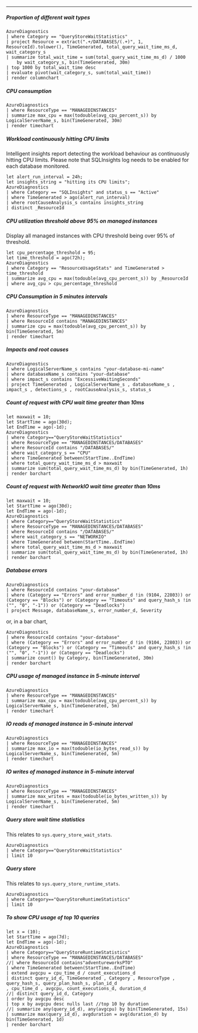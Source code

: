 
____
##### Proportion of different wait types

```kusto
AzureDiagnostics
| where Category == "QueryStoreWaitStatistics"
| project Resource = extract(".+/DATABASES/(.+)", 1, ResourceId).tolower(), TimeGenerated, total_query_wait_time_ms_d, wait_category_s
| summarize total_wait_time = sum(total_query_wait_time_ms_d) / 1000
    by wait_category_s, bin(TimeGenerated, 30m)
| top 1000 by total_wait_time desc
| evaluate pivot(wait_category_s, sum(total_wait_time))
| render columnchart 
```

##### CPU consumption

```kusto
AzureDiagnostics
| where ResourceType == "MANAGEDINSTANCES"
| summarize max_cpu = max(todouble(avg_cpu_percent_s)) by LogicalServerName_s, bin(TimeGenerated, 30m)
| render timechart
```

##### Workload continuously hitting CPU limits 

Intelligent insights report detecting the workload behaviour as continuously
hitting CPU limits. Please note that SQLInsights log needs to be enabled for
each database monitored. 

```kusto
let alert_run_interval = 24h;
let insights_string = "hitting its CPU limits";
AzureDiagnostics
| where Category == "SQLInsights" and status_s == "Active"
| where TimeGenerated > ago(alert_run_interval)
| where rootCauseAnalysis_s contains insights_string
| distinct _ResourceId
```

##### CPU utilization threshold above 95% on managed instances 

Display all managed instances with CPU threshold being over 95% of threshold. 

```kusto
let cpu_percentage_threshold = 95;
let time_threshold = ago(72h);
AzureDiagnostics
| where Category == "ResourceUsageStats" and TimeGenerated > time_threshold
| summarize avg_cpu = max(todouble(avg_cpu_percent_s)) by _ResourceId
| where avg_cpu > cpu_percentage_threshold
```

##### CPU Consumption in 5 minutes intervals

```kusto
AzureDiagnostics
| where ResourceType == "MANAGEDINSTANCES" 
| where ResourceId contains "MANAGEDINSTANCES"
| summarize cpu = max(todouble(avg_cpu_percent_s)) by bin(TimeGenerated, 5m) 
| render timechart
```

##### Impacts and root causes

```kusto
AzureDiagnostics
| where LogicalServerName_s contains "your-database-mi-name"
| where databaseName_s contains "your-database"
| where impact_s contains "ExcessiveWaitingSeconds" 
| project TimeGenerated , LogicalServerName_s , databaseName_s , impact_s , detections_s , rootCauseAnalysis_s, status_s 
```

##### Count of request with CPU wait time greater than 10ms 

```kusto
let maxwait = 10;
let StartTime = ago(30d);
let EndTime = ago(-1d);
AzureDiagnostics
| where Category=="QueryStoreWaitStatistics"
| where ResourceType == "MANAGEDINSTANCES/DATABASES"
| where ResourceId contains "/DATABASES/"
| where wait_category_s == "CPU" 
| where TimeGenerated between(StartTime..EndTime)
| where total_query_wait_time_ms_d > maxwait
| summarize sum(total_query_wait_time_ms_d) by bin(TimeGenerated, 1h)  
| render barchart
```

##### Count of request with NetworkIO wait time greater than 10ms 

```kusto
let maxwait = 10;
let StartTime = ago(30d);
let EndTime = ago(-1d);
AzureDiagnostics
| where Category=="QueryStoreWaitStatistics"
| where ResourceType == "MANAGEDINSTANCES/DATABASES"
| where ResourceId contains "/DATABASES/"
| where wait_category_s == "NETWORKIO" 
| where TimeGenerated between(StartTime..EndTime)
| where total_query_wait_time_ms_d > maxwait
| summarize sum(total_query_wait_time_ms_d) by bin(TimeGenerated, 1h)  
| render barchart
```

##### Database errors

```kusto
AzureDiagnostics
| where ResourceId contains "your-database"
| where (Category == "Errors" and error_number_d !in (9104, 22803)) or (Category == "Blocks") or (Category == "Timeouts" and query_hash_s !in ("", "0", "-1")) or (Category == "Deadlocks")
| project Message, databaseName_s, error_number_d, Severity
```

or, in a bar chart,

```kusto
AzureDiagnostics
| where ResourceId contains "your-database"
| where (Category == "Errors" and error_number_d !in (9104, 22803)) or (Category == "Blocks") or (Category == "Timeouts" and query_hash_s !in ("", "0", "-1")) or (Category == "Deadlocks")
| summarize count() by Category, bin(TimeGenerated, 30m)
| render barchart
```

##### CPU usage of managed instance in 5-minute interval

```kusto
AzureDiagnostics
| where ResourceType == "MANAGEDINSTANCES"
| summarize max_cpu = max(todouble(avg_cpu_percent_s)) by LogicalServerName_s, bin(TimeGenerated, 5m)
| render timechart
```

##### IO reads of managed instance in 5-minute interval

```kusto
AzureDiagnostics
| where ResourceType == "MANAGEDINSTANCES"
| summarize max_io = max(todouble(io_bytes_read_s)) by LogicalServerName_s, bin(TimeGenerated, 5m)
| render timechart
```

##### IO writes of managed instance in 5-minute interval

```kusto
AzureDiagnostics
| where ResourceType == "MANAGEDINSTANCES"
| summarize max_writes = max(todouble(io_bytes_written_s)) by LogicalServerName_s, bin(TimeGenerated, 5m)
| render timechart
```

##### Query store wait time statistics

This relates to `sys.query_store_wait_stats`.

```kusto
AzureDiagnostics
| where Category=="QueryStoreWaitStatistics"
| limit 10
```

##### Query store

This relates to `sys.query_store_runtime_stats`.

```kusto
AzureDiagnostics
| where Category=="QueryStoreRuntimeStatistics"
| limit 10
```

##### To show CPU usage of top 10 queries

```kusto
let x = (10);
let StartTime = ago(7d);
let EndTime = ago(-1d); 
AzureDiagnostics
| where Category=="QueryStoreRuntimeStatistics"
| where ResourceType == "MANAGEDINSTANCES/DATABASES"
//| where ResourceId contains"adventureworksPTO"
| where TimeGenerated between(StartTime..EndTime)
| extend avgcpu = cpu_time_d / count_executions_d
| distinct query_id_d, TimeGenerated , Category , ResourceType , query_hash_s, query_plan_hash_s, plan_id_d
, cpu_time_d , avgcpu, count_executions_d, duration_d 
//| distinct query_id_d, Category
| order by avgcpu desc 
| top x by avgcpu desc nulls last //top 10 by duration
//| summarize any(query_id_d), any(avgcpu) by bin(TimeGenerated, 15s)
| summarize max(query_id_d), avgduration = avg(duration_d) by bin(TimeGenerated, 1d)
| render barchart  
```
